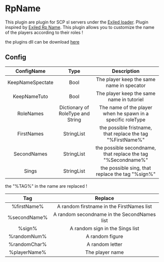# RpName
This plugin are plugin for SCP sl servers under the [Exiled loader](https://github.com/Exiled-Team/EXILED). Plugin inspired by [Exiled Rp Name](https://github.com/babyboucher/RPNames). This plugin allows you to customize the name of the players according to their roles !

the plugins dll can be download [here](https://github.com/warquys/RP-Names/releases) 

## Config

| ConfigName | Type | Description |
| :-------------: | :---------: | :------: |
| KeepNameSpectate | Bool | The player keep the same name in specator |
| KeepNameTuto | Bool | The player keep the same name in tutoriel |
| RoleNames | Dictionary of RoleType and String | The name of the player when he spawn in a specific roleType |
| FirstNames | StringList | the possible fristname, that replace the tag "%FirstName%" |
| SecondNames | StringList | the possible secondname, that replace the tag "%Secondname%" |
| Sings | StringList | the possible sing, that replace the tag "%sign%" |

the "%TAG%" in the name are replaced !

| Tag | Replace |
| :-------------: | :---------: |
| %firstName% | A random firstname in the FirstNames list | 
| %secondName% | A random secondname in the SecondNames list  |
| %sign% | A random sign in the Sings list  |
| %randomNum% | A random figure |
| %randomChar% | A random letter |
| %playerName% | The player name |
